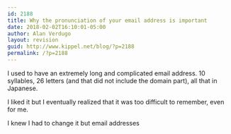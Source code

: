 ```yaml
---
id: 2188
title: Why the pronunciation of your email address is important
date: 2018-02-02T16:10:01-05:00
author: Alan Verdugo
layout: revision
guid: http://www.kippel.net/blog/?p=2188
permalink: /?p=2188
---
```

I used to have an extremely long and complicated email address. 10 syllables, 26 letters (and that did not include the domain part), all that in Japanese.

I liked it but I eventually realized that it was too difficult to remember, even for me.

I knew I had to change it but email addresses